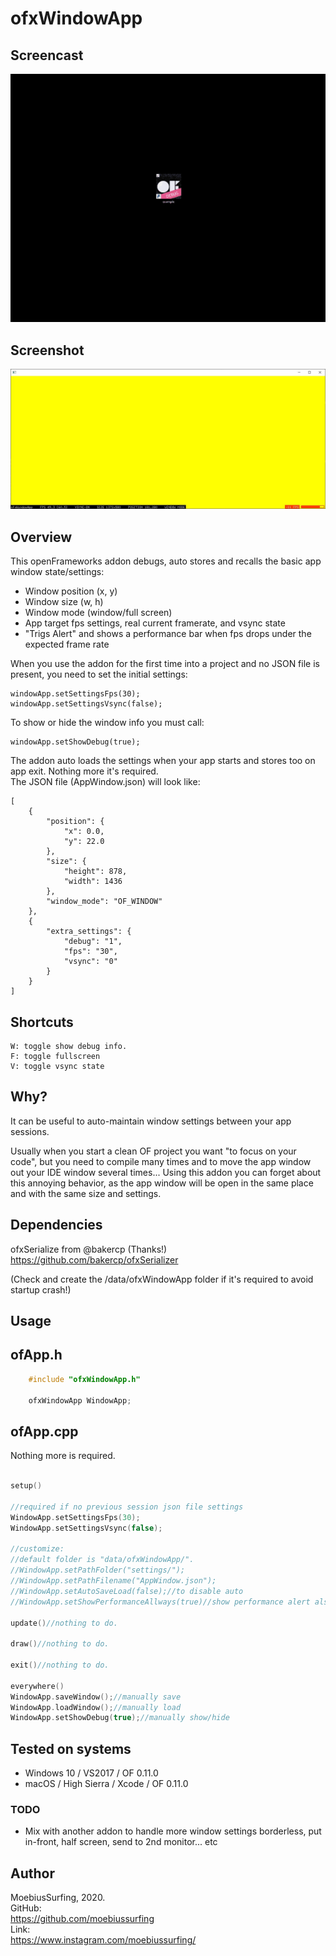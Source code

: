 # ofxWindowApp

## Screencast

![screenshot](/ofxWindowApp.gif?raw=true "MoebiusSurfing")


## Screenshot

![screenshot](/screenshot2.JPG?raw=true "MoebiusSurfing")



## Overview

This openFrameworks addon debugs, auto stores and recalls the basic app window state/settings:

* Window position (x, y) 
* Window size (w, h) 
* Window mode (window/full screen)
* App target fps settings, real current framerate, and vsync state
* "Trigs Alert" and shows a performance bar when fps drops under the expected frame rate

When you use the addon for the first time into a project and no JSON file is present, you need to set the initial settings:  
```
windowApp.setSettingsFps(30);
windowApp.setSettingsVsync(false);
```

To show or hide the window info you must call:  
```
windowApp.setShowDebug(true);
```

The addon auto loads the settings when your app starts and stores too on app exit. Nothing more it's required.  
The JSON file (AppWindow.json) will look like:  
```
[
    {
        "position": {
            "x": 0.0,
            "y": 22.0
        },
        "size": {
            "height": 878,
            "width": 1436
        },
        "window_mode": "OF_WINDOW"
    },
    {
        "extra_settings": {
            "debug": "1",
            "fps": "30",
            "vsync": "0"
        }
    }
]
```



## Shortcuts

```
W: toggle show debug info.  
F: toggle fullscreen  
V: toggle vsync state
```



## Why?

It can be useful to auto-maintain window settings between your app sessions.  

Usually when you start a clean OF project you want "to focus on your code", but you need to compile many times and to move the app window out your IDE window several times...
Using this addon you can forget about this annoying behavior, as the app window will be open in the same place and with the same size and settings.  


## Dependencies

ofxSerialize from @bakercp (Thanks!)  
https://github.com/bakercp/ofxSerializer

(Check and create the /data/ofxWindowApp folder if it's required to avoid startup crash!)


## Usage

## ofApp.h
```cpp
    #include "ofxWindowApp.h"

    ofxWindowApp WindowApp;
```

## ofApp.cpp
Nothing more is required.

```cpp 

setup()

//required if no previous session json file settings 
WindowApp.setSettingsFps(30);
WindowApp.setSettingsVsync(false);

//customize: 
//default folder is "data/ofxWindowApp/". 
//WindowApp.setPathFolder("settings/");
//WindowApp.setPathFilename("AppWindow.json");
//WindowApp.setAutoSaveLoad(false);//to disable auto
//WindowApp.setShowPerformanceAllways(true)//show performance alert also when debug is hidden

update()//nothing to do.

draw()//nothing to do.

exit()//nothing to do.
       
everywhere()       
WindowApp.saveWindow();//manually save
WindowApp.loadWindow();//manually load
WindowApp.setShowDebug(true);//manually show/hide
```



## Tested on systems

- Windows 10 / VS2017 / OF 0.11.0
- macOS / High Sierra / Xcode / OF 0.11.0



### TODO

* Mix with another addon to handle more window settings borderless, put in-front, half screen, send to 2nd monitor... etc



## Author

MoebiusSurfing, 2020.  
GitHub:  
https://github.com/moebiussurfing  
Link:  
https://www.instagram.com/moebiussurfing/
